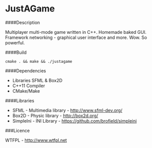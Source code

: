 # JustAGame

####Description

Multiplayer multi-mode game written in C++.
Homemade baked GUI. Framework networking - graphical user interface and more.
Wow. So powerful.

####Build

```
cmake . && make && ./justagame
```

####Dependencies

 - Libraries SFML & Box2D
 - C++11 Compiler
 - CMake/Make

####Libraries

- SFML - Multimedia library - http://www.sfml-dev.org/
- Box2D - Physic library - http://box2d.org/
- SimpleIni - INI Library - https://github.com/brofield/simpleini

###Licence

WTFPL - http://www.wtfpl.net 
